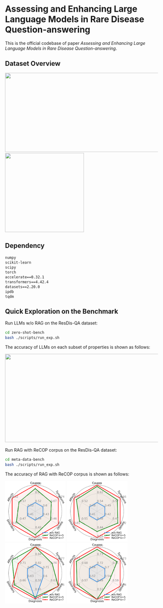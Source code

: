 # Assessing and Enhancing Large Language Models in Rare Disease Question-answering

This is the official codebase of paper _Assessing and Enhancing Large Language Models in Rare Disease Question-answering_.

## Dataset Overview
<img width="900" height="260" src="https://github.com/guanchuwang/redis-bench/blob/main/figures/disease_freq.png">
<img width="260" height="260" src="https://github.com/guanchuwang/redis-bench/blob/main/figures/theme_ratio.png">


## Dependency
```
numpy
scikit-learn
scipy
torch
accelerate==0.32.1
transformers==4.42.4
datasets==2.20.0
ipdb
tqdm
```

## Quick Exploration on the Benchmark

Run LLMs w/o RAG on the ResDis-QA dataset:
```bash
cd zero-shot-bench
bash ./scripts/run_exp.sh
```

The accuracy of LLMs on each subset of properties is shown as follows:

<img width="600" height="290" src="https://github.com/guanchuwang/redis-bench/blob/main/figures/llm_results.png">

Run RAG with ReCOP corpus on the ResDis-QA dataset:
```bash
cd meta-data-bench
bash ./scripts/run_exp.sh
```

The accuracy of RAG with ReCOP corpus is shown as follows:

<img width="200" height="200" src="./figures/radar_Mistral-7B-v0.2.png">
<img width="200" height="200" src="./figures/radar_Gemma-1.1-7B.png">
<img width="200" height="200" src="./figures/radar_Phi-3-7B.png">
<img width="200" height="200" src="./figures/radar_Qwen-2-7B.png">


